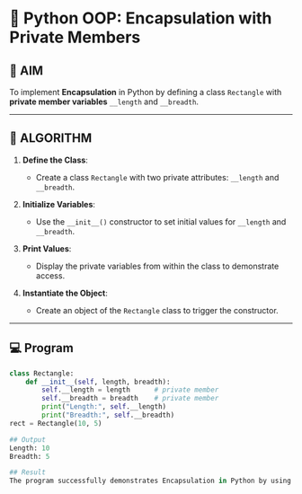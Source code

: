 # 🐍 Python OOP: Encapsulation with Private Members

## 🎯 AIM

To implement **Encapsulation** in Python by defining a class `Rectangle` with **private member variables** `__length` and `__breadth`.

---

## 🧠 ALGORITHM

1. **Define the Class**:
   - Create a class `Rectangle` with two private attributes: `__length` and `__breadth`.

2. **Initialize Variables**:
   - Use the `__init__()` constructor to set initial values for `__length` and `__breadth`.

3. **Print Values**:
   - Display the private variables from within the class to demonstrate access.

4. **Instantiate the Object**:
   - Create an object of the `Rectangle` class to trigger the constructor.

---

## 💻 Program
```python
class Rectangle:
    def __init__(self, length, breadth):
        self.__length = length      # private member
        self.__breadth = breadth    # private member
        print("Length:", self.__length)
        print("Breadth:", self.__breadth)
rect = Rectangle(10, 5)

## Output
Length: 10
Breadth: 5

## Result
The program successfully demonstrates Encapsulation in Python by using private members __length and __breadth in the Rectangle class.
